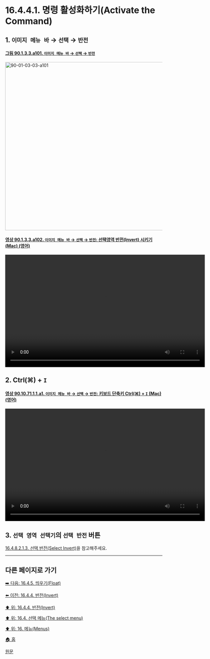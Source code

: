 # 16.4.4.1. 명령 활성화하기(Activate the Command)

<a id="16-04-04-01-s1"></a>

## 1. `이미지 메뉴 바` → `선택` → `반전`

<a id="90-01-03-03-a101"></a>

#### [그림 90.1.3.3.a101. `이미지 메뉴 바` → `선택` → `반전`](./90-01-03-03-invert.md#90-01-03-03-a101)
<img width="934" height="539" alt="90-01-03-03-a101" src="https://github.com/user-attachments/assets/65a0dffe-a49c-423c-ba76-0d0a1ea2cced" />

<a id="90-01-03-03-a102"></a>

#### [영상 90.1.3.3.a102. `이미지 메뉴 바` → `선택` → `반전`: 선택영역 반전(Invert) 시키기 (Mac) (영어)](./90-01-03-03-invert.md#90-01-03-03-a102)
<video controls="controls" width="640" height="360" environment="MacOS:Sonoma 14.2.1 GIMP 2.10.36" src="https://github.com/wonder13662/gimp/assets/15767104/6a9c1486-e342-4b0f-955d-c4f058f834ff"></video>

<a id="16-04-04-01-s2"></a>

## 2. Ctrl(⌘) + `I`

<a id="90-10-71-01-01-a1"></a>

#### [영상 90.10.71.1.1.a1. `이미지 메뉴 바` → `선택` → `반전`: 키보드 단축키 Ctrl(⌘) + `I` (Mac) (영어)](./90-10-71-01-01-ctrl_i.md#90-10-71-01-01-a1)
<video controls="controls" width="640" height="360" src="https://github.com/wonder13662/gimp/assets/15767104/ce0dd549-3101-4ca7-84f1-1ca53a3dc54b"></video>

<a id="16-04-04-01-s3"></a>

## 3. `선택 영역 선택기`의 `선택 반전` 버튼
[16.4.8.2.1.3. 선택 반전(Select Invert)](./16-04-08-02-01-03-select_invert.md)을 참고해주세요.

***

## 다른 페이지로 가기

[➡️ 다음: 16.4.5. 띄우기(Float)](./16-04-05-00-float.md)

[⬅️ 이전: 16.4.4. 반전(Invert)](./16-04-04-00-invert.md)

[⬆️ 위: 16.4.4. 반전(Invert)](./16-04-04-00-invert.md)

[⬆️ 위: 16.4. 선택 메뉴(The select menu)](./16-04-00-the-select-menu.md)

[⬆️ 위: 16. 메뉴(Menus)](./16-00-menus.md)

[🏠 홈](./00-home.md)

[원문](https://docs.gimp.org/2.10/ko/gimp-selection-invert.html#idm24522)
